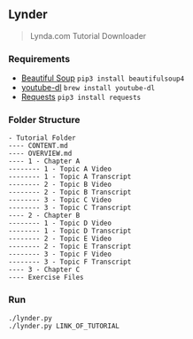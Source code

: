 ## Lynder
> Lynda.com Tutorial Downloader

### Requirements
- [Beautiful Soup](https://www.crummy.com/software/BeautifulSoup/bs4/doc/)
  `pip3 install beautifulsoup4`
- [youtube-dl](https://rg3.github.io/youtube-dl/)
  `brew install youtube-dl`
- [Requests](http://docs.python-requests.org/en/master/)
  `pip3 install requests`

### Folder Structure
```
- Tutorial Folder
---- CONTENT.md
---- OVERVIEW.md
---- 1 - Chapter A
-------- 1 - Topic A Video
-------- 1 - Topic A Transcript
-------- 2 - Topic B Video
-------- 2 - Topic B Transcript
-------- 3 - Topic C Video
-------- 3 - Topic C Transcript
---- 2 - Chapter B
-------- 1 - Topic D Video
-------- 1 - Topic D Transcript
-------- 2 - Topic E Video
-------- 2 - Topic E Transcript
-------- 3 - Topic F Video
-------- 3 - Topic F Transcript
---- 3 - Chapter C
---- Exercise Files
```

### Run
```
./lynder.py
./lynder.py LINK_OF_TUTORIAL
```
